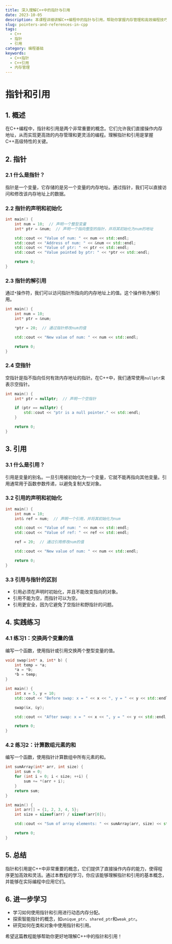 ```yaml
---
title: 深入理解C++中的指针与引用
date: 2023-10-05
description: 本课程详细讲解C++编程中的指针与引用，帮助你掌握内存管理和高效编程技巧。
slug: pointers-and-references-in-cpp
tags:
  - C++
  - 指针
  - 引用
category: 编程基础
keywords:
  - C++指针
  - C++引用
  - 内存管理
---
```


# 指针和引用

## 1. 概述

在C++编程中，指针和引用是两个非常重要的概念。它们允许我们直接操作内存地址，从而实现更高效的内存管理和更灵活的编程。理解指针和引用是掌握C++高级特性的关键。

## 2. 指针

### 2.1 什么是指针？

指针是一个变量，它存储的是另一个变量的内存地址。通过指针，我们可以直接访问和修改该内存地址上的数据。

### 2.2 指针的声明和初始化

```cpp
int main() {
    int num = 10;  // 声明一个整型变量
    int* ptr = &num;  // 声明一个指向整型的指针，并将其初始化为num的地址

    std::cout << "Value of num: " << num << std::endl;
    std::cout << "Address of num: " << &num << std::endl;
    std::cout << "Value of ptr: " << ptr << std::endl;
    std::cout << "Value pointed by ptr: " << *ptr << std::endl;

    return 0;
}
```

### 2.3 指针的解引用

通过`*`操作符，我们可以访问指针所指向的内存地址上的值。这个操作称为解引用。

```cpp
int main() {
    int num = 10;
    int* ptr = &num;

    *ptr = 20;  // 通过指针修改num的值

    std::cout << "New value of num: " << num << std::endl;

    return 0;
}
```

### 2.4 空指针

空指针是指不指向任何有效内存地址的指针。在C++中，我们通常使用`nullptr`来表示空指针。

```cpp
int main() {
    int* ptr = nullptr;  // 声明一个空指针

    if (ptr == nullptr) {
        std::cout << "ptr is a null pointer." << std::endl;
    }

    return 0;
}
```

## 3. 引用

### 3.1 什么是引用？

引用是变量的别名。一旦引用被初始化为一个变量，它就不能再指向其他变量。引用通常用于函数参数传递，以避免复制大型对象。

### 3.2 引用的声明和初始化

```cpp
int main() {
    int num = 10;
    int& ref = num;  // 声明一个引用，并将其初始化为num

    std::cout << "Value of num: " << num << std::endl;
    std::cout << "Value of ref: " << ref << std::endl;

    ref = 20;  // 通过引用修改num的值

    std::cout << "New value of num: " << num << std::endl;

    return 0;
}
```

### 3.3 引用与指针的区别

- 引用必须在声明时初始化，并且不能改变指向的对象。
- 引用不能为空，而指针可以为空。
- 引用更安全，因为它避免了空指针和野指针的问题。

## 4. 实践练习

### 4.1 练习1：交换两个变量的值

编写一个函数，使用指针或引用交换两个整型变量的值。

```cpp
void swap(int* a, int* b) {
    int temp = *a;
    *a = *b;
    *b = temp;
}

int main() {
    int x = 5, y = 10;
    std::cout << "Before swap: x = " << x << ", y = " << y << std::endl;

    swap(&x, &y);

    std::cout << "After swap: x = " << x << ", y = " << y << std::endl;

    return 0;
}
```

### 4.2 练习2：计算数组元素的和

编写一个函数，使用指针计算数组中所有元素的和。

```cpp
int sumArray(int* arr, int size) {
    int sum = 0;
    for (int i = 0; i < size; ++i) {
        sum += *(arr + i);
    }
    return sum;
}

int main() {
    int arr[] = {1, 2, 3, 4, 5};
    int size = sizeof(arr) / sizeof(arr[0]);

    std::cout << "Sum of array elements: " << sumArray(arr, size) << std::endl;

    return 0;
}
```

## 5. 总结

指针和引用是C++中非常重要的概念，它们提供了直接操作内存的能力，使得程序更加高效和灵活。通过本教程的学习，你应该能够理解指针和引用的基本概念，并能够在实际编程中应用它们。

## 6. 进一步学习

- 学习如何使用指针和引用进行动态内存分配。
- 探索智能指针的概念，如`unique_ptr`、`shared_ptr`和`weak_ptr`。
- 研究如何在类和对象中使用指针和引用。

希望这篇教程能够帮助你更好地理解C++中的指针和引用！